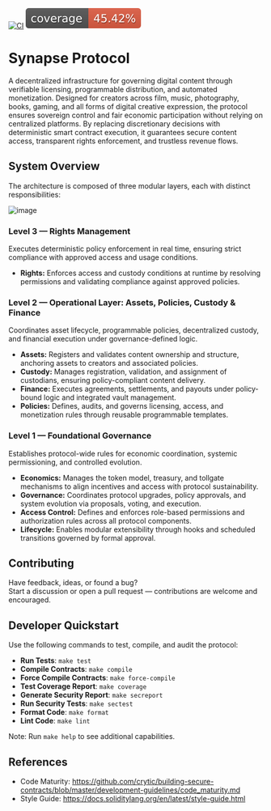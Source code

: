 
[![CI](https://github.com/Synaps3Protocol/protocol-core-v1/actions/workflows/ci.yaml/badge.svg)](https://github.com/Synaps3Protocol/protocol-core-v1/actions/workflows/ci.yaml)
[![COV](https://raw.githubusercontent.com/Synaps3Protocol/protocol-core-v1/main/.github/workflows/cov-badge.svg)](https://github.com/Synaps3Protocol/protocol-core-v1/actions/workflows/ci.yaml)

# Synapse Protocol
A decentralized infrastructure for governing digital content through verifiable licensing, programmable distribution, and automated monetization. Designed for creators across film, music, photography, books, gaming, and all forms of digital creative expression, the protocol ensures sovereign control and fair economic participation without relying on centralized platforms. By replacing discretionary decisions with deterministic smart contract execution, it guarantees secure content access, transparent rights enforcement, and trustless revenue flows.

## System Overview

The architecture is composed of three modular layers, each with distinct responsibilities:

![image](https://github.com/user-attachments/assets/a1b2ead5-c1ff-48df-b48b-ff5d46762ac1)

### Level 3 — Rights Management
Executes deterministic policy enforcement in real time, ensuring strict compliance with approved access and usage conditions.

- **Rights:** Enforces access and custody conditions at runtime by resolving permissions and validating compliance against approved policies.

### Level 2 — Operational Layer: Assets, Policies, Custody & Finance
Coordinates asset lifecycle, programmable policies, decentralized custody, and financial execution under governance-defined logic.

- **Assets:** Registers and validates content ownership and structure, anchoring assets to creators and associated policies.  
- **Custody:** Manages registration, validation, and assignment of custodians, ensuring policy-compliant content delivery.  
- **Finance:** Executes agreements, settlements, and payouts under policy-bound logic and integrated vault management.  
- **Policies:** Defines, audits, and governs licensing, access, and monetization rules through reusable programmable templates.  

### Level 1 — Foundational Governance
Establishes protocol-wide rules for economic coordination, systemic permissioning, and controlled evolution.

- **Economics:** Manages the token model, treasury, and tollgate mechanisms to align incentives and access with protocol sustainability.  
- **Governance:** Coordinates protocol upgrades, policy approvals, and system evolution via proposals, voting, and execution.  
- **Access Control:** Defines and enforces role-based permissions and authorization rules across all protocol components.  
- **Lifecycle:** Enables modular extensibility through hooks and scheduled transitions governed by formal approval.  

## Contributing
Have feedback, ideas, or found a bug?  
Start a discussion or open a pull request — contributions are welcome and encouraged.

## Developer Quickstart
Use the following commands to test, compile, and audit the protocol:

* **Run Tests**: `make test`  
* **Compile Contracts**: `make compile`  
* **Force Compile Contracts**: `make force-compile`  
* **Test Coverage Report**: `make coverage`  
* **Generate Security Report**: `make secreport`  
* **Run Security Tests**: `make sectest`  
* **Format Code**: `make format`  
* **Lint Code**: `make lint`   

Note: Run `make help` to see additional capabilities.

## References

- Code Maturity: https://github.com/crytic/building-secure-contracts/blob/master/development-guidelines/code_maturity.md
- Style Guide: https://docs.soliditylang.org/en/latest/style-guide.html
